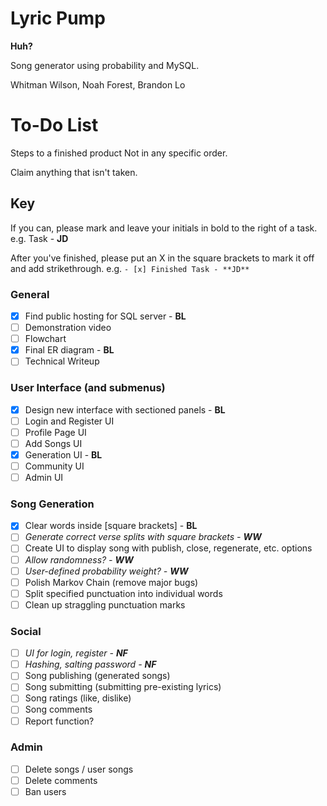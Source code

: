 


# Lyric Pump

**Huh?**

Song generator using probability and MySQL.

Whitman Wilson, Noah Forest, Brandon Lo


# To-Do List
Steps to a finished product
Not in any specific order.

Claim anything that isn't taken.

## Key

If you can, please mark and leave your initials in bold to the right of a task.
e.g. Task - **JD**

After you've finished, please put an X in the square brackets to mark it off and add strikethrough.
e.g. `- [x] Finished Task - **JD**`

### General
- [x] Find public hosting for SQL server - **BL**
- [ ] Demonstration video
- [ ] Flowchart
- [x] Final ER diagram - **BL**
- [ ] Technical Writeup
### User Interface (and submenus)
- [x] Design new interface with sectioned panels - **BL**
- [ ] Login and Register UI
- [ ] Profile Page UI
- [ ] Add Songs UI
- [x] Generation UI - **BL**
- [ ] Community UI
- [ ] Admin UI
### Song Generation
- [x] Clear words inside [square brackets] - **BL**
- [ ] *Generate correct verse splits with square brackets - **WW***
- [ ] Create UI to display song with publish, close, regenerate, etc. options
- [ ] *Allow randomness? - **WW***
- [ ] *User-defined probability weight? - **WW***
- [ ] Polish Markov Chain (remove major bugs)
- [ ] Split specified punctuation into individual words
- [ ] Clean up straggling punctuation marks
### Social
- [ ] *UI for login, register - **NF***
- [ ] *Hashing, salting password - **NF***
- [ ] Song publishing (generated songs)
- [ ] Song submitting (submitting pre-existing lyrics)
- [ ] Song ratings (like, dislike)
- [ ] Song comments
- [ ] Report function?
### Admin
- [ ] Delete songs / user songs
- [ ] Delete comments
- [ ] Ban users